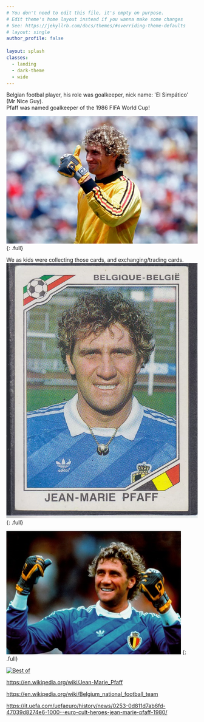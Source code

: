 ```yaml
---
# You don't need to edit this file, it's empty on purpose.
# Edit theme's home layout instead if you wanna make some changes
# See: https://jekyllrb.com/docs/themes/#overriding-theme-defaults
# layout: single
author_profile: false

layout: splash
classes:
  - landing
  - dark-theme
  - wide
---
```


Belgian footbal player, his role was goalkeeper, nick name: 'El Simpático' (Mr Nice Guy).   
Pfaff was named goalkeeper of the 1986 FIFA World Cup!  

![full](/assets/images/Jean-Marie-Pfaff-thumbs-up.webp)
{: .full}


We as kids were collecting those cards, and exchanging/trading cards.
![full](/assets/images/mexico-86-world-cup-jean-marie-pfaff-belgique-sticker.webp)
{: .full}

![full](/assets/images/wide.jpg)
{: .full}

[![Best of](https://img.youtube.com/vi/Ejc1XJSq56E/0.jpg)](https://www.youtube.com/watch?v=Ejc1XJSq56E)

https://en.wikipedia.org/wiki/Jean-Marie_Pfaff

https://en.wikipedia.org/wiki/Belgium_national_football_team

https://it.uefa.com/uefaeuro/history/news/0253-0d811d7ab6fd-47039d8274e6-1000--euro-cult-heroes-jean-marie-pfaff-1980/
